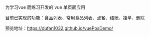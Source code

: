 为学习vue 而练习开发的 vue 单页面应用

目前已实现的功能：食品列表、常用食品列表、点餐、结账、挂单、删除

预览地址：https://dufan1032.github.io/vuePosDemo/
